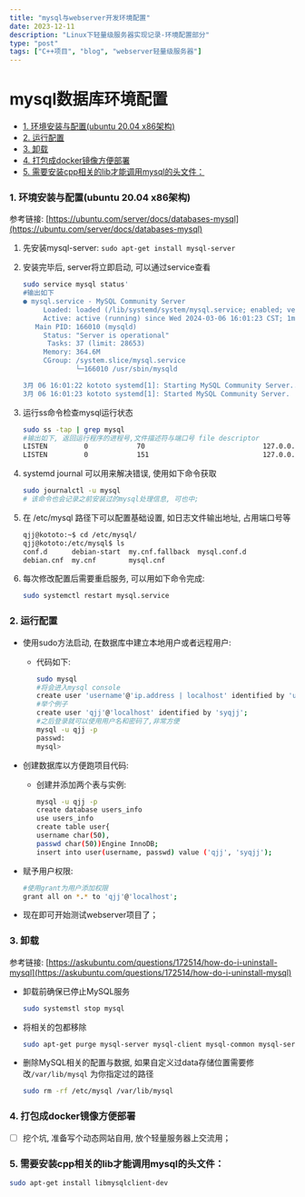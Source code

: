 ```yaml
---
title: "mysql与webserver开发环境配置"
date: 2023-12-11
description: "Linux下轻量级服务器实现记录-环境配置部分"
type: "post"
tags: ["C++项目", "blog", "webserver轻量级服务器"]
---
```


# mysql数据库环境配置

<!-- START doctoc generated TOC please keep comment here to allow auto update -->
<!-- DON'T EDIT THIS SECTION, INSTEAD RE-RUN doctoc TO UPDATE -->
<!-- **Table of Contents**  *generated with [DocToc](https://github.com/thlorenz/doctoc)* -->

- [1. 环境安装与配置(ubuntu 20.04 x86架构)](#1-%E7%8E%AF%E5%A2%83%E5%AE%89%E8%A3%85%E4%B8%8E%E9%85%8D%E7%BD%AEubuntu-2004-x86%E6%9E%B6%E6%9E%84)
- [2. 运行配置](#2-%E8%BF%90%E8%A1%8C%E9%85%8D%E7%BD%AE)
- [3. 卸载](#3-%E5%8D%B8%E8%BD%BD)
- [4. 打包成docker镜像方便部署](#4-%E6%89%93%E5%8C%85%E6%88%90docker%E9%95%9C%E5%83%8F%E6%96%B9%E4%BE%BF%E9%83%A8%E7%BD%B2)
- [5. 需要安装cpp相关的lib才能调用mysql的头文件：](#5-%E9%9C%80%E8%A6%81%E5%AE%89%E8%A3%85cpp%E7%9B%B8%E5%85%B3%E7%9A%84lib%E6%89%8D%E8%83%BD%E8%B0%83%E7%94%A8mysql%E7%9A%84%E5%A4%B4%E6%96%87%E4%BB%B6)

<!-- END doctoc generated TOC please keep comment here to allow auto update -->


### 1. 环境安装与配置(ubuntu 20.04 x86架构)

参考链接: [https://ubuntu.com/server/docs/databases-mysql](https://ubuntu.com/server/docs/databases-mysql)

1. 先安装mysql-server: `sudo apt-get install mysql-server`
2. 安装完毕后, server将立即启动, 可以通过service查看
    
    ```bash
    sudo service mysql status'
    #输出如下
    ● mysql.service - MySQL Community Server
         Loaded: loaded (/lib/systemd/system/mysql.service; enabled; vendor preset>
         Active: active (running) since Wed 2024-03-06 16:01:23 CST; 1min 4s ago
       Main PID: 166010 (mysqld)
         Status: "Server is operational"
          Tasks: 37 (limit: 28653)
         Memory: 364.6M
         CGroup: /system.slice/mysql.service
                 └─166010 /usr/sbin/mysqld
    
    3月 06 16:01:22 kototo systemd[1]: Starting MySQL Community Server...
    3月 06 16:01:23 kototo systemd[1]: Started MySQL Community Server.
    ```
    
3. 运行ss命令检查mysql运行状态 
    
    ```bash
    sudo ss -tap | grep mysql
    #输出如下, 返回运行程序的进程号,文件描述符与端口号 file descriptor
    LISTEN         0            70                             127.0.0.1:33060                          0.0.0.0:*       users:(("mysqld",pid=166010,fd=21))         
    LISTEN         0            151                            127.0.0.1:mysql                          0.0.0.0:*       users:(("mysqld",pid=166010,fd=23)) 
    ```
    
4. systemd journal 可以用来解决错误, 使用如下命令获取
    
    ```bash
    sudo journalctl -u mysql
    # 该命令也会记录之前安装过的mysql处理信息, 可也中;
    ```
    
5. 在 /etc/mysql 路径下可以配置基础设置, 如日志文件输出地址, 占用端口号等
    
    ```bash
    qjj@kototo:~$ cd /etc/mysql/
    qjj@kototo:/etc/mysql$ ls
    conf.d      debian-start  my.cnf.fallback  mysql.conf.d
    debian.cnf  my.cnf        mysql.cnf
    ```
    
6. 每次修改配置后需要重启服务, 可以用如下命令完成:
    
    ```bash
    sudo systemctl restart mysql.service
    ```
    

### 2. 运行配置

- 使用sudo方法启动, 在数据库中建立本地用户或者远程用户:
    - 代码如下:
        
        ```bash
        sudo mysql
        #将会进入mysql console
        create user 'username'@'ip.address | localhost' identified by 'users_password';
        #举个例子
        create user 'qjj'@'localhost' identified by 'syqjj';
        #之后登录就可以使用用户名和密码了,非常方便
        mysql -u qjj -p
        passwd: 
        mysql>
        ```
        
- 创建数据库以方便跑项目代码:
    - 创建并添加两个表与实例:
        
        ```bash
        mysql -u qjj -p
        create database users_info
        use users_info
        create table user{
        username char(50),
        passwd char(50))Engine InnoDB;
        insert into user(username, passwd) value ('qjj', 'syqjj');
        ```
        
- 赋予用户权限:
    
    ```bash
    #使用grant为用户添加权限
    grant all on *.* to 'qjj'@'localhost';
    ```
    
- 现在即可开始测试webserver项目了；

### 3. 卸载

参考链接: [https://askubuntu.com/questions/172514/how-do-i-uninstall-mysql](https://askubuntu.com/questions/172514/how-do-i-uninstall-mysql)

- 卸载前确保已停止MySQL服务
    
    ```bash
    sudo systemstl stop mysql
    ```
    
- 将相关的包都移除
    
    ```bash
    sudo apt-get purge mysql-server mysql-client mysql-common mysql-server-core-* mysql-client-core-*
    ```
    
- 删除MySQL相关的配置与数据, 如果自定义过data存储位置需要修改`/var/lib/mysql` 为你指定过的路径
    
    ```bash
    sudo rm -rf /etc/mysql /var/lib/mysql
    ```
    

### 4. 打包成docker镜像方便部署

- [ ]  挖个坑, 准备写个动态网站自用, 放个轻量服务器上交流用；

### 5. 需要安装cpp相关的lib才能调用mysql的头文件：

```bash
sudo apt-get install libmysqlclient-dev
```
